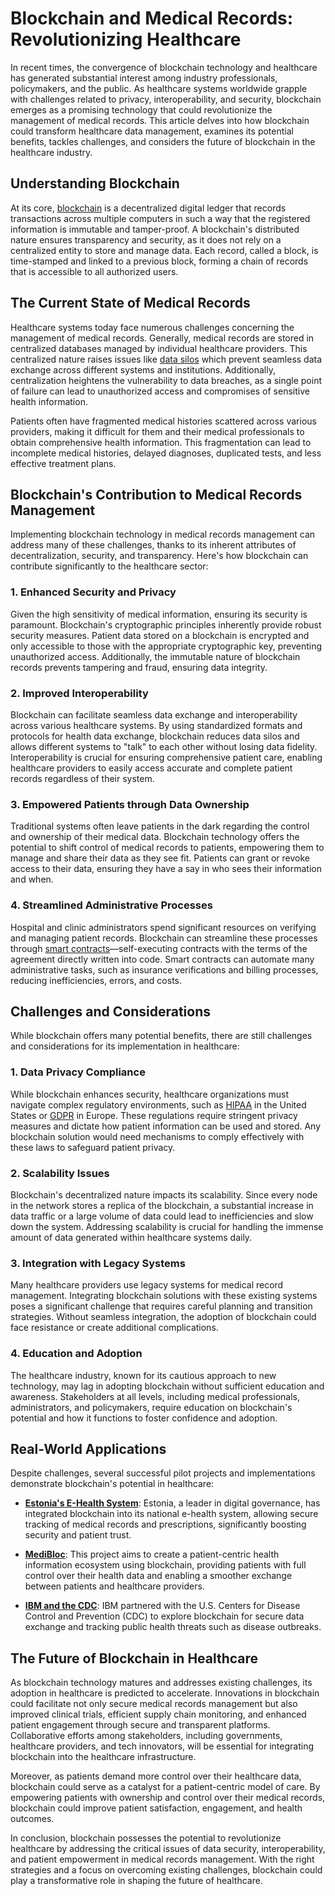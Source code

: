# Blockchain and Medical Records: Revolutionizing Healthcare

In recent times, the convergence of blockchain technology and healthcare has generated substantial interest among industry professionals, policymakers, and the public. As healthcare systems worldwide grapple with challenges related to privacy, interoperability, and security, blockchain emerges as a promising technology that could revolutionize the management of medical records. This article delves into how blockchain could transform healthcare data management, examines its potential benefits, tackles challenges, and considers the future of blockchain in the healthcare industry.

## Understanding Blockchain

At its core, [blockchain](https://www.license-token.com/wiki/what-is-blockchain) is a decentralized digital ledger that records transactions across multiple computers in such a way that the registered information is immutable and tamper-proof. A blockchain's distributed nature ensures transparency and security, as it does not rely on a centralized entity to store and manage data. Each record, called a block, is time-stamped and linked to a previous block, forming a chain of records that is accessible to all authorized users.

## The Current State of Medical Records

Healthcare systems today face numerous challenges concerning the management of medical records. Generally, medical records are stored in centralized databases managed by individual healthcare providers. This centralized nature raises issues like [data silos](https://www.forbes.com/sites/danielnewman/2017/07/25/5-reasons-your-company-needs-to-break-down-data-silos) which prevent seamless data exchange across different systems and institutions. Additionally, centralization heightens the vulnerability to data breaches, as a single point of failure can lead to unauthorized access and compromises of sensitive health information.

Patients often have fragmented medical histories scattered across various providers, making it difficult for them and their medical professionals to obtain comprehensive health information. This fragmentation can lead to incomplete medical histories, delayed diagnoses, duplicated tests, and less effective treatment plans.

## Blockchain's Contribution to Medical Records Management

Implementing blockchain technology in medical records management can address many of these challenges, thanks to its inherent attributes of decentralization, security, and transparency. Here's how blockchain can contribute significantly to the healthcare sector:

### 1. Enhanced Security and Privacy

Given the high sensitivity of medical information, ensuring its security is paramount. Blockchain's cryptographic principles inherently provide robust security measures. Patient data stored on a blockchain is encrypted and only accessible to those with the appropriate cryptographic key, preventing unauthorized access. Additionally, the immutable nature of blockchain records prevents tampering and fraud, ensuring data integrity.

### 2. Improved Interoperability

Blockchain can facilitate seamless data exchange and interoperability across various healthcare systems. By using standardized formats and protocols for health data exchange, blockchain reduces data silos and allows different systems to "talk" to each other without losing data fidelity. Interoperability is crucial for ensuring comprehensive patient care, enabling healthcare providers to easily access accurate and complete patient records regardless of their system.

### 3. Empowered Patients through Data Ownership

Traditional systems often leave patients in the dark regarding the control and ownership of their medical data. Blockchain technology offers the potential to shift control of medical records to patients, empowering them to manage and share their data as they see fit. Patients can grant or revoke access to their data, ensuring they have a say in who sees their information and when.

### 4. Streamlined Administrative Processes

Hospital and clinic administrators spend significant resources on verifying and managing patient records. Blockchain can streamline these processes through [smart contracts](https://www.license-token.com/wiki/smart-contracts-on-blockchain)—self-executing contracts with the terms of the agreement directly written into code. Smart contracts can automate many administrative tasks, such as insurance verifications and billing processes, reducing inefficiencies, errors, and costs.

## Challenges and Considerations

While blockchain offers many potential benefits, there are still challenges and considerations for its implementation in healthcare:

### 1. Data Privacy Compliance

While blockchain enhances security, healthcare organizations must navigate complex regulatory environments, such as [HIPAA](https://www.hhs.gov/hipaa/index.html) in the United States or [GDPR](https://gdpr.eu) in Europe. These regulations require stringent privacy measures and dictate how patient information can be used and stored. Any blockchain solution would need mechanisms to comply effectively with these laws to safeguard patient privacy.

### 2. Scalability Issues

Blockchain's decentralized nature impacts its scalability. Since every node in the network stores a replica of the blockchain, a substantial increase in data traffic or a large volume of data could lead to inefficiencies and slow down the system. Addressing scalability is crucial for handling the immense amount of data generated within healthcare systems daily.

### 3. Integration with Legacy Systems

Many healthcare providers use legacy systems for medical record management. Integrating blockchain solutions with these existing systems poses a significant challenge that requires careful planning and transition strategies. Without seamless integration, the adoption of blockchain could face resistance or create additional complications.

### 4. Education and Adoption

The healthcare industry, known for its cautious approach to new technology, may lag in adopting blockchain without sufficient education and awareness. Stakeholders at all levels, including medical professionals, administrators, and policymakers, require education on blockchain's potential and how it functions to foster confidence and adoption.

## Real-World Applications

Despite challenges, several successful pilot projects and implementations demonstrate blockchain's potential in healthcare:

- **[Estonia's E-Health System](https://e-estonia.com/solutions/healthcare/e-health-record)**: Estonia, a leader in digital governance, has integrated blockchain into its national e-health system, allowing secure tracking of medical records and prescriptions, significantly boosting security and patient trust.
  
- **[MediBloc](https://medibloc.org)**: This project aims to create a patient-centric health information ecosystem using blockchain, providing patients with full control over their health data and enabling a smoother exchange between patients and healthcare providers.

- **[IBM and the CDC](https://www.ibm.com/blog/blockchain-unlocking-value-healthcare)**: IBM partnered with the U.S. Centers for Disease Control and Prevention (CDC) to explore blockchain for secure data exchange and tracking public health threats such as disease outbreaks.

## The Future of Blockchain in Healthcare

As blockchain technology matures and addresses existing challenges, its adoption in healthcare is predicted to accelerate. Innovations in blockchain could facilitate not only secure medical records management but also improved clinical trials, efficient supply chain monitoring, and enhanced patient engagement through secure and transparent platforms. Collaborative efforts among stakeholders, including governments, healthcare providers, and tech innovators, will be essential for integrating blockchain into the healthcare infrastructure.

Moreover, as patients demand more control over their healthcare data, blockchain could serve as a catalyst for a patient-centric model of care. By empowering patients with ownership and control over their medical records, blockchain could improve patient satisfaction, engagement, and health outcomes.

In conclusion, blockchain possesses the potential to revolutionize healthcare by addressing the critical issues of data security, interoperability, and patient empowerment in medical records management. With the right strategies and a focus on overcoming existing challenges, blockchain could play a transformative role in shaping the future of healthcare.